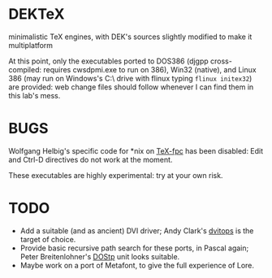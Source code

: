 # DEKTeX
minimalistic TeX engines, with DEK's sources slightly modified to make it multiplatform

At this point, only the executables ported to DOS386 (djgpp cross-compiled: requires cwsdpmi.exe to run on 386), Win32 (native), and Linux 386 (may run on Windows's C:\ drive with flinux typing `flinux initex32`) are provided: web change files should follow whenever I can find them in this lab's mess.

# BUGS

Wolfgang Helbig's specific code for *nix on [TeX-fpc](https://www.ctan.org/pkg/tex-fpc) has been disabled: Edit and Ctrl-D directives do not work at the moment.

These executables are highly experimental: try at your own risk.

# TODO

* Add a suitable (and as ancient) DVI driver; Andy Clark's [dvitops](https://www.ctan.org/pkg/dvitops) is the target of choice.
* Provide basic recursive path search for these ports, in Pascal again; Peter Breitenlohner's [DOStp](https://www.ctan.org/tex-archive/systems/msdos/dostp22) unit looks suitable.
* Maybe work on a port of Metafont, to give the full experience of Lore.
